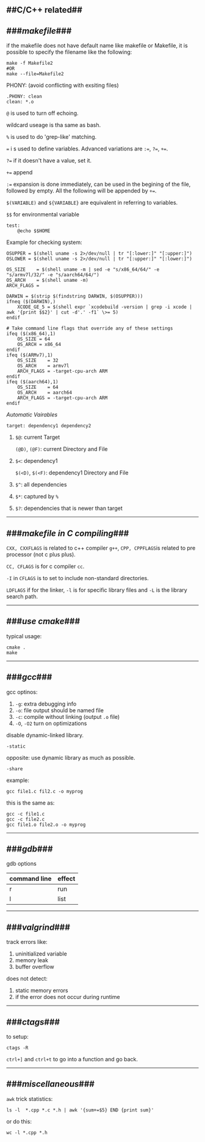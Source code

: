 ##C/C++ related##
---
###_makefile_###
---
if the makefile does not have default name like makefile or Makefile, it is possible to specify the filename like the following:

    make -f Makefile2
    #OR
    make --file=Makefile2

PHONY: (avoid conflicting with exsiting files)

    .PHONY: clean
    clean: *.o

`@` is used to turn off echoing.

wildcard useage is tha same as bash.

`%` is used to do 'grep-like' matching.

`=` i s used to define variables. Advanced variations are `:=`, `?=`, `+=`.

`?=` if it doesn't have a value, set it.

`+=` append

`:=` expansion is done immediately, can be used in the begining of the file, followed by empty. All the following will be appended by `+=`.


`$(VARIABLE)` and `${VARIABLE}` are equivalent in referring to variables.

`$$` for environmental variable

    test:
        @echo $$HOME

Example for checking system:

    OSUPPER = $(shell uname -s 2>/dev/null | tr "[:lower:]" "[:upper:]")
    OSLOWER = $(shell uname -s 2>/dev/null | tr "[:upper:]" "[:lower:]")

    OS_SIZE    = $(shell uname -m | sed -e "s/x86_64/64/" -e "s/armv7l/32/" -e "s/aarch64/64/")
    OS_ARCH    = $(shell uname -m)
    ARCH_FLAGS =

    DARWIN = $(strip $(findstring DARWIN, $(OSUPPER)))
    ifneq ($(DARWIN),)
        XCODE_GE_5 = $(shell expr `xcodebuild -version | grep -i xcode | awk '{print $$2}' | cut -d'.' -f1` \>= 5)
    endif

    # Take command line flags that override any of these settings
    ifeq ($(x86_64),1)
        OS_SIZE = 64
        OS_ARCH = x86_64
    endif
    ifeq ($(ARMv7),1)
        OS_SIZE    = 32
        OS_ARCH    = armv7l
        ARCH_FLAGS = -target-cpu-arch ARM
    endif
    ifeq ($(aarch64),1)
        OS_SIZE    = 64
        OS_ARCH    = aarch64
        ARCH_FLAGS = -target-cpu-arch ARM
    endif    

*Automatic Vairables*

    target: dependency1 dependency2

1. `$@`: current Target

   `(@D)`, `(@F)`: current Directory and File

2. `$<`: dependency1

   `$(<D)`, `$(<F)`: dependency1 Directory and File

3. `$^`: all dependencies

4. `$*`: captured by `%`

5. `$?`: dependencies that is newer than target


---
###_makefile in C compiling_###
---

`CXX, CXXFLAGS` is related to c++ compiler `g++`, `CPP, CPPFLAGS`is related to pre processor (not c plus plus).

`CC, CFLAGS` is for c compiler `cc`.

`-I` in `CFLAGS` is to set to include non-standard directories.

`LDFLAGS` if for the linker, `-l` is for specific library files and `-L` is the library search path.


---
###_use cmake_###
---

typical usage:

    cmake .
    make


---
###_gcc_###
---

gcc optinos:

1. `-g`: extra debugging info
2. `-o`: file output should be named file
3. `-c`: compile without linking (output `.o` file)
4. `-O`, `-O2` turn on optimizations

disable dynamic-linked library.

    -static

opposite: use dynamic library as much as possible.

    -share

example:

    gcc file1.c fil2.c -o myprog

this is the same as:

    gcc -c file1.c
    gcc -c file2.c
    gcc file1.o file2.o -o myprog


---
###_gdb_###
---
gdb options

|command line|effect|
|------------|------|
|r|run|
|l|list|

---
###_valgrind_###
--- 

track errors like:

1. uninitialized variable
2. memory leak
3. buffer overflow

does not detect:

1. static memory errors
2. if the error does not occur during runtime 


---
###_ctags_###
---

to setup:

    ctags -R

`ctrl+]` and `ctrl+t` to go into a function and go back.

---
###_miscellaneous_###
---

`awk` trick statistics:

    ls -l  *.cpp *.c *.h | awk '{sum+=$5} END {print sum}'

or do this:

    wc -l *.cpp *.h